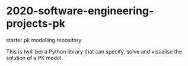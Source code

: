 # 2020-software-engineering-projects-pk
starter pk modelling repository

This is (will be) a Python library that can specify, solve and visualise the solution of a PK model.
